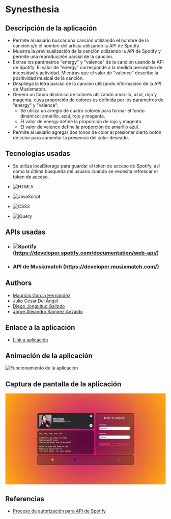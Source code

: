 # Synesthesia

## Descripción de la aplicación

* Permite al usuario buscar una canción utilizando el nombre de la canción y/o el nombre del artista utilizando la API de Spotify.
* Muestra la previsualización de la canción utilizando la API de Spotify y permite una reproducción parcial de la canción.
* Extrae los parámetros "energy" y "valence" de la canción usando la API de Spotify. El valor de "energy" corresponde a la medida perceptiva de intensidad y actividad. Mientras que el valor de "valence" describe la positividad musical de la canción.
* Despliega la letra parcial de la canción utilizando información de la API de Musixmatch.
* Genera un fondo dinámico de colores utilizando amarillo, azul, rojo y magenta, cuya proporción de colores es definida por los parámetros de "energy" y "valence":
    * Se utiliza un arreglo de cuatro colores para formar el fondo dinámico: amarillo, azul, rojo y magenta.
    * El valor de energy define la proporción de rojo y magenta.
    * El valor de valence define la proporción de amarillo azul.
* Permite al usuario agregar dos tonos de color al presionar cierto botón de color para aumentar la presencia del color deseado.

## Tecnologías usadas

* Se utiliza localStorage para guardar el token de acceso de Spotify, así como la última búsqueda del usuario cuando se necesita refrescar el token de acceso.

* ![HTML5](https://img.shields.io/badge/html5-%23E34F26.svg?style=for-the-badge&logo=html5&logoColor=white)

* ![JavaScript](https://img.shields.io/badge/javascript-%23323330.svg?style=for-the-badge&logo=javascript&logoColor=%23F7DF1E)

* ![CSS3](https://img.shields.io/badge/css3-%231572B6.svg?style=for-the-badge&logo=css3&logoColor=white)

* ![jQuery](https://img.shields.io/badge/jquery-%230769AD.svg?style=for-the-badge&logo=jquery&logoColor=white)

## APIs usadas

* ### ![Spotify](https://img.shields.io/badge/Spotify-1ED760?style=for-the-badge&logo=spotify&logoColor=white) (https://developer.spotify.com/documentation/web-api/)

* ### API de Musixmatch (https://developer.musixmatch.com/)

## Authors

- [Mauricio García Hernández](https://www.github.com/maugh108)
- [Julio César Del Ángel](https://github.com/JulioCesarDelAngel)
- [Diego Jonguitud Galindo](https://github.com/djonguitud)
- [Jorge Alejandro Ramírez Anzaldo](https://github.com/JorgeRamirezAnzaldo)

## Enlace a la aplicación

* [Link a aplicación](https://djonguitud.github.io/synesthesia-project/)

## Animación de la aplicación

![Funcionamiento de la aplicación](./assets/media/Synesthesia.gif)

## Captura de pantalla de la aplicación

![Visualización de la aplicación](./assets/img/Application.png)

## Referencias

- [Proceso de autorización para API de Spotify](https://www.youtube.com/watch?v=1vR3m0HupGI)


 